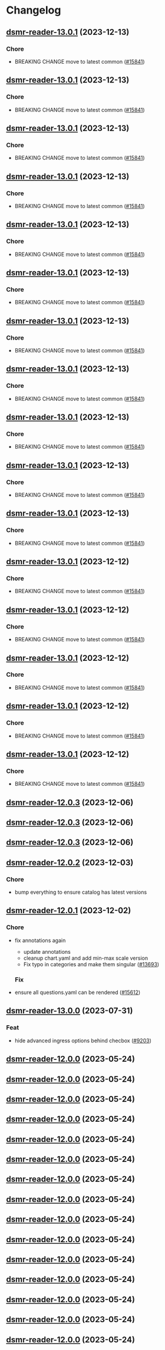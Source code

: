 # Changelog



## [dsmr-reader-13.0.1](https://github.com/truecharts/charts/compare/dsmr-reader-12.0.3...dsmr-reader-13.0.1) (2023-12-13)

### Chore

- BREAKING CHANGE move to latest common ([#15841](https://github.com/truecharts/charts/issues/15841))
  
  


## [dsmr-reader-13.0.1](https://github.com/truecharts/charts/compare/dsmr-reader-12.0.3...dsmr-reader-13.0.1) (2023-12-13)

### Chore

- BREAKING CHANGE move to latest common ([#15841](https://github.com/truecharts/charts/issues/15841))
  
  


## [dsmr-reader-13.0.1](https://github.com/truecharts/charts/compare/dsmr-reader-12.0.3...dsmr-reader-13.0.1) (2023-12-13)

### Chore

- BREAKING CHANGE move to latest common ([#15841](https://github.com/truecharts/charts/issues/15841))
  
  


## [dsmr-reader-13.0.1](https://github.com/truecharts/charts/compare/dsmr-reader-12.0.3...dsmr-reader-13.0.1) (2023-12-13)

### Chore

- BREAKING CHANGE move to latest common ([#15841](https://github.com/truecharts/charts/issues/15841))
  
  


## [dsmr-reader-13.0.1](https://github.com/truecharts/charts/compare/dsmr-reader-12.0.3...dsmr-reader-13.0.1) (2023-12-13)

### Chore

- BREAKING CHANGE move to latest common ([#15841](https://github.com/truecharts/charts/issues/15841))
  
  


## [dsmr-reader-13.0.1](https://github.com/truecharts/charts/compare/dsmr-reader-12.0.3...dsmr-reader-13.0.1) (2023-12-13)

### Chore

- BREAKING CHANGE move to latest common ([#15841](https://github.com/truecharts/charts/issues/15841))
  
  


## [dsmr-reader-13.0.1](https://github.com/truecharts/charts/compare/dsmr-reader-12.0.3...dsmr-reader-13.0.1) (2023-12-13)

### Chore

- BREAKING CHANGE move to latest common ([#15841](https://github.com/truecharts/charts/issues/15841))
  
  


## [dsmr-reader-13.0.1](https://github.com/truecharts/charts/compare/dsmr-reader-12.0.3...dsmr-reader-13.0.1) (2023-12-13)

### Chore

- BREAKING CHANGE move to latest common ([#15841](https://github.com/truecharts/charts/issues/15841))
  
  


## [dsmr-reader-13.0.1](https://github.com/truecharts/charts/compare/dsmr-reader-12.0.3...dsmr-reader-13.0.1) (2023-12-13)

### Chore

- BREAKING CHANGE move to latest common ([#15841](https://github.com/truecharts/charts/issues/15841))
  
  


## [dsmr-reader-13.0.1](https://github.com/truecharts/charts/compare/dsmr-reader-12.0.3...dsmr-reader-13.0.1) (2023-12-13)

### Chore

- BREAKING CHANGE move to latest common ([#15841](https://github.com/truecharts/charts/issues/15841))
  
  


## [dsmr-reader-13.0.1](https://github.com/truecharts/charts/compare/dsmr-reader-12.0.3...dsmr-reader-13.0.1) (2023-12-13)

### Chore

- BREAKING CHANGE move to latest common ([#15841](https://github.com/truecharts/charts/issues/15841))
  
  


## [dsmr-reader-13.0.1](https://github.com/truecharts/charts/compare/dsmr-reader-12.0.3...dsmr-reader-13.0.1) (2023-12-12)

### Chore

- BREAKING CHANGE move to latest common ([#15841](https://github.com/truecharts/charts/issues/15841))
  
  


## [dsmr-reader-13.0.1](https://github.com/truecharts/charts/compare/dsmr-reader-12.0.3...dsmr-reader-13.0.1) (2023-12-12)

### Chore

- BREAKING CHANGE move to latest common ([#15841](https://github.com/truecharts/charts/issues/15841))
  
  


## [dsmr-reader-13.0.1](https://github.com/truecharts/charts/compare/dsmr-reader-12.0.3...dsmr-reader-13.0.1) (2023-12-12)

### Chore

- BREAKING CHANGE move to latest common ([#15841](https://github.com/truecharts/charts/issues/15841))
  
  


## [dsmr-reader-13.0.1](https://github.com/truecharts/charts/compare/dsmr-reader-12.0.3...dsmr-reader-13.0.1) (2023-12-12)

### Chore

- BREAKING CHANGE move to latest common ([#15841](https://github.com/truecharts/charts/issues/15841))
  
  


## [dsmr-reader-13.0.1](https://github.com/truecharts/charts/compare/dsmr-reader-12.0.3...dsmr-reader-13.0.1) (2023-12-12)

### Chore

- BREAKING CHANGE move to latest common ([#15841](https://github.com/truecharts/charts/issues/15841))
  
  



## [dsmr-reader-12.0.3](https://github.com/truecharts/charts/compare/dsmr-reader-12.0.2...dsmr-reader-12.0.3) (2023-12-06)




## [dsmr-reader-12.0.3](https://github.com/truecharts/charts/compare/dsmr-reader-12.0.2...dsmr-reader-12.0.3) (2023-12-06)




## [dsmr-reader-12.0.3](https://github.com/truecharts/charts/compare/dsmr-reader-12.0.2...dsmr-reader-12.0.3) (2023-12-06)




## [dsmr-reader-12.0.2](https://github.com/truecharts/charts/compare/dsmr-reader-12.0.1...dsmr-reader-12.0.2) (2023-12-03)

### Chore

- bump everything to ensure catalog has latest versions
  
  


## [dsmr-reader-12.0.1](https://github.com/truecharts/charts/compare/dsmr-reader-13.0.0...dsmr-reader-12.0.1) (2023-12-02)

### Chore

- fix annotations again
  - update annotations
  - cleanup chart.yaml and add min-max scale version
  - Fix typo in categories and make them singular ([#13693](https://github.com/truecharts/charts/issues/13693))
  
  ### Fix

- ensure all questions.yaml can be rendered ([#15612](https://github.com/truecharts/charts/issues/15612))
  
  




## [dsmr-reader-13.0.0](https://github.com/truecharts/charts/compare/dsmr-reader-12.0.0...dsmr-reader-13.0.0) (2023-07-31)

### Feat

- hide advanced ingress options behind checbox ([#9203](https://github.com/truecharts/charts/issues/9203))
  
  


## [dsmr-reader-12.0.0](https://github.com/truecharts/charts/compare/dsmr-reader-11.0.23...dsmr-reader-12.0.0) (2023-05-24)




## [dsmr-reader-12.0.0](https://github.com/truecharts/charts/compare/dsmr-reader-11.0.23...dsmr-reader-12.0.0) (2023-05-24)




## [dsmr-reader-12.0.0](https://github.com/truecharts/charts/compare/dsmr-reader-11.0.23...dsmr-reader-12.0.0) (2023-05-24)




## [dsmr-reader-12.0.0](https://github.com/truecharts/charts/compare/dsmr-reader-11.0.23...dsmr-reader-12.0.0) (2023-05-24)




## [dsmr-reader-12.0.0](https://github.com/truecharts/charts/compare/dsmr-reader-11.0.23...dsmr-reader-12.0.0) (2023-05-24)




## [dsmr-reader-12.0.0](https://github.com/truecharts/charts/compare/dsmr-reader-11.0.23...dsmr-reader-12.0.0) (2023-05-24)




## [dsmr-reader-12.0.0](https://github.com/truecharts/charts/compare/dsmr-reader-11.0.23...dsmr-reader-12.0.0) (2023-05-24)




## [dsmr-reader-12.0.0](https://github.com/truecharts/charts/compare/dsmr-reader-11.0.23...dsmr-reader-12.0.0) (2023-05-24)




## [dsmr-reader-12.0.0](https://github.com/truecharts/charts/compare/dsmr-reader-11.0.23...dsmr-reader-12.0.0) (2023-05-24)




## [dsmr-reader-12.0.0](https://github.com/truecharts/charts/compare/dsmr-reader-11.0.23...dsmr-reader-12.0.0) (2023-05-24)




## [dsmr-reader-12.0.0](https://github.com/truecharts/charts/compare/dsmr-reader-11.0.23...dsmr-reader-12.0.0) (2023-05-24)




## [dsmr-reader-12.0.0](https://github.com/truecharts/charts/compare/dsmr-reader-11.0.23...dsmr-reader-12.0.0) (2023-05-24)




## [dsmr-reader-12.0.0](https://github.com/truecharts/charts/compare/dsmr-reader-11.0.23...dsmr-reader-12.0.0) (2023-05-24)




## [dsmr-reader-12.0.0](https://github.com/truecharts/charts/compare/dsmr-reader-11.0.23...dsmr-reader-12.0.0) (2023-05-24)




## [dsmr-reader-12.0.0](https://github.com/truecharts/charts/compare/dsmr-reader-11.0.23...dsmr-reader-12.0.0) (2023-05-24)

